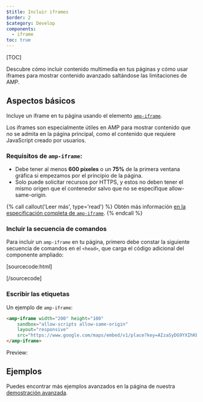 ```yaml
---
$title: Incluir iframes
$order: 2
$category: Develop 
components:
  - iframe
toc: true
---
```

[TOC]

Descubre cómo incluir contenido multimedia en tus páginas y cómo usar iframes para mostrar contenido avanzado saltándose las limitaciones de AMP.

## Aspectos básicos

Incluye un iframe en tu página usando el elemento 
[`amp-iframe`](/es/docs/reference/components/amp-iframe.html).

Los iframes son especialmente útiles en AMP para mostrar contenido que no se admita en 
la página principal, como el contenido que requiere JavaScript creado por usuarios.

### Requisitos de `amp-iframe`:

* Debe tener al menos **600 píxeles** o un **75%** de la primera ventana gráfica si empezamos por el principio de la página.
* Solo puede solicitar recursos por HTTPS, y estos no deben tener el mismo origen que el contenedor salvo que no se especifique allow-same-origin.

{% call callout('Leer más', type='read') %}
Obtén más información [en la especificación completa de <code>amp-iframe</code>](/es/docs/reference/components/amp-iframe.html). 
{% endcall %}

### Incluir la secuencia de comandos

Para incluir un `amp-iframe` en tu página, 
primero debe constar la siguiente secuencia de comandos en el `<head>`, que carga el código adicional del componente ampliado:

[sourcecode:html]
<script async custom-element="amp-iframe"
    src="https://cdn.ampproject.org/v0/amp-iframe-0.1.js"></script>
[/sourcecode]

### Escribir las etiquetas

Un ejemplo de `amp-iframe`:

```html
<amp-iframe width="200" height="100"
    sandbox="allow-scripts allow-same-origin"
    layout="responsive"
    src="https://www.google.com/maps/embed/v1/place?key=AIzaSyDG9YXIhKBhqclZizcSzJ0ROiE0qgVfwzI&q=europe">
</amp-iframe>
```

Preview: 

<amp-iframe width="200" height="100"
    sandbox="allow-scripts allow-same-origin"
    layout="responsive"
    src="https://www.google.com/maps/embed/v1/place?key=AIzaSyDG9YXIhKBhqclZizcSzJ0ROiE0qgVfwzI&q=europe">
</amp-iframe>

## Ejemplos

Puedes encontrar más ejemplos avanzados en la página de nuestra [demostración avanzada](https://ampbyexample.com/components/amp-iframe/).

